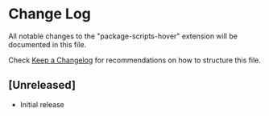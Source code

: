 # Change Log

All notable changes to the "package-scripts-hover" extension will be documented in this file.

Check [Keep a Changelog](http://keepachangelog.com/) for recommendations on how to structure this file.

## [Unreleased]

- Initial release